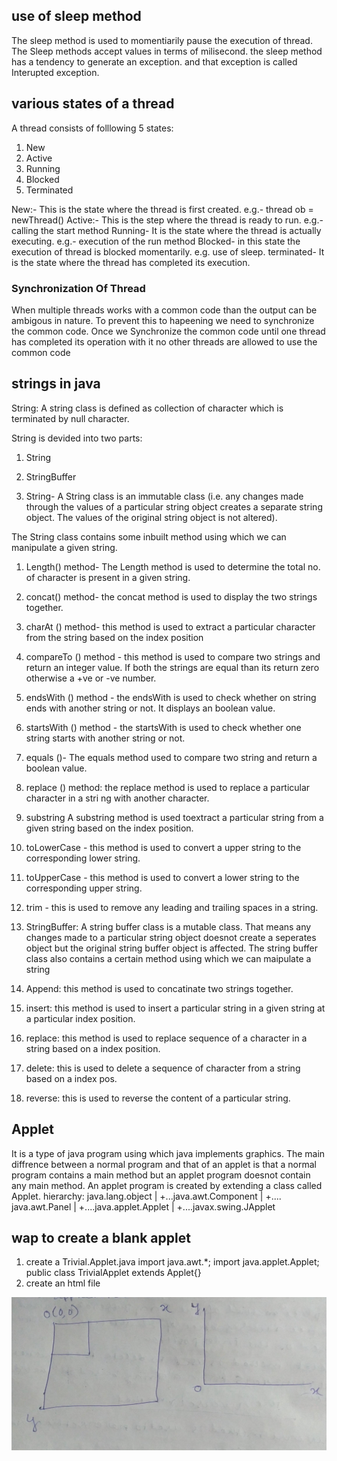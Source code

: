## use of sleep method
The sleep method is used to momentiarily pause the execution of thread.
The Sleep methods accept values in terms of milisecond.
the sleep method has a tendency to generate an exception. and that exception is called Interupted exception.

<!-- wap to display use of sleep method -->

 <!-- wap to accept two numbers from user and display their sumafter 10 sec -->


 ## various states of a thread 
 A thread consists of folllowing 5 states:
 1. New
 2. Active
 3. Running
 4. Blocked
 5. Terminated


New:- This is the state where the thread is first created. e.g.- thread ob = newThread()
Active:- This is the step where the thread is ready to run. e.g.- calling the start method
Running-  It is the state where the thread is actually executing. e.g.- execution of the run method
Blocked- in this state the execution of thread is blocked momentarily. e.g. use of sleep.
terminated- It is the state where the thread has completed its execution. 

### Synchronization Of Thread

When multiple threads works with a common code than the output can be ambigous in nature. To prevent this to hapeening we need to synchronize the common code. Once we Synchronize the common code until one thread has completed its operation with it no other threads are allowed to use the common code

<!-- wap to display Synchronization of thread -->





## strings in java
String: A string class is defined as collection of character which is terminated by null character.

String is devided into two parts:
1. String
2. StringBuffer

1. String-  A String class is an immutable class (i.e. any changes made through the values of a particular string object creates a separate string object. The values of the original string object is not altered).

The String class contains some inbuilt method using which we can manipulate a given string. 
1. Length() method- The Length method is used to determine the total no. of character is present in a given string.
 <!-- wap to display the use of length method -->
2. concat() method- the concat method is used to display the two strings together.
<!-- wap to display the use of concat method -->
3. charAt () method- this method is used to extract a particular character from the string based on the index position
 <!-- wap to display the use of charAt method -->
4. compareTo () method - this method is used to compare two strings and return an integer value. If both the strings are equal than its return zero otherwise a +ve or -ve number.
5. endsWith () method - the endsWith is used to check whether on string ends with another string or not. It displays an boolean value.
6. startsWith () method - the startsWith is used to check whether one string starts with another string or not.  
7. equals ()- The equals method used to compare two string and return a boolean value.

8. replace () method:  the replace method is used to replace a particular character in a stri ng with another character.



9. substring
A substring method is used toextract a particular string from a given string based on the index position.

10. toLowerCase -  this method is used to convert a upper string to the corresponding lower string.
11. toUpperCase -  this method is used to convert a lower string to the corresponding upper string.
12. trim - this is used to remove any leading and trailing spaces in a string.


2. StringBuffer:
A string buffer class is a mutable class. That means any changes made to a particular string object doesnot create a seperates object but the original string buffer object is affected. 
The string buffer class also contains a certain method using which we can maipulate a string
1. Append: this method is used to concatinate two strings together.
2. insert: this method is used to insert a particular string in a given string at a particular index position.
3. replace: this method is used to replace sequence of a character in a string based on a index position.
4. delete: this is used to delete a sequence of character from a string based on a index pos.
5. reverse: this is used to reverse the content of a particular string.

<!-- wap to accept a string from a user and check whether the string is palindrome or not -->



## Applet

It is a type of java program using which java implements graphics. The main diffrence between a normal program and that of an applet is that a normal program contains a main method but an applet program  doesnot contain any main method.
An applet program is created by extending a class called Applet.
hierarchy:
java.lang.object
    |
    +...java.awt.Component
        |
        +.... java.awt.Panel
            |
            +....java.applet.Applet
                |
                +....javax.swing.JApplet



## wap to create a blank applet
1. create a Trivial.Applet.java
import java.awt.*;
import java.applet.Applet;
public class TrivialApplet extends Applet{}
2. create an html file 
<html>
	<applet code="TrivialApplet.class"
	height ="300" width="400">
	</applet>
</html>

![alt text](<WhatsApp Image 2025-04-20 at 15.33.52_269b48f8.jpg>)




